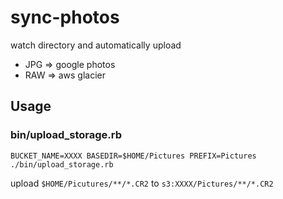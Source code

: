 # sync-photos

watch directory and automatically upload

- JPG => google photos
- RAW => aws glacier


## Usage


### bin/upload_storage.rb

`BUCKET_NAME=XXXX BASEDIR=$HOME/Pictures PREFIX=Pictures ./bin/upload_storage.rb`

upload `$HOME/Picutures/**/*.CR2` to `s3:XXXX/Pictures/**/*.CR2`

